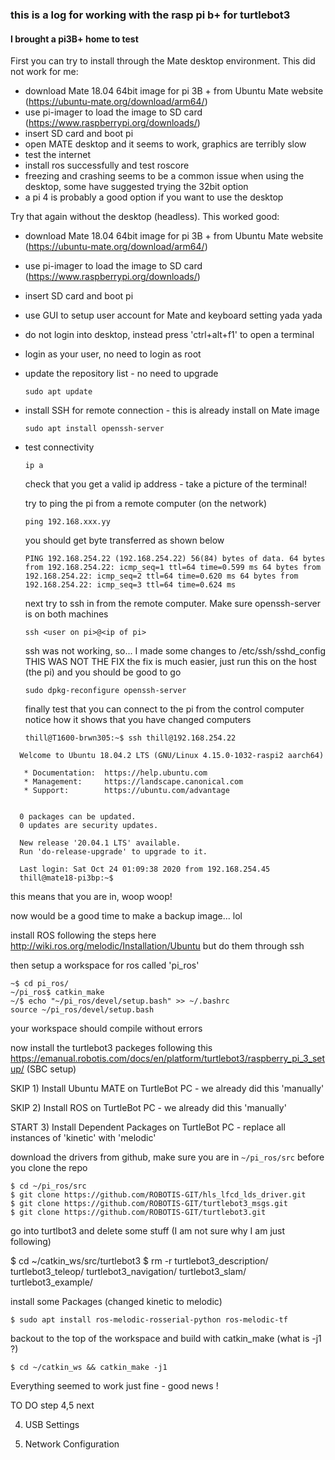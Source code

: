### this is a log for working with the rasp pi b+ for turtlebot3

#### I brought a pi3B+ home to test

First you can try to install through the Mate desktop environment. This did not work for me:
* download Mate 18.04 64bit image for pi 3B + from Ubuntu Mate website (https://ubuntu-mate.org/download/arm64/)
* use pi-imager to load the image to SD card (https://www.raspberrypi.org/downloads/) 
* insert SD card and boot pi
* open MATE desktop and it seems to work, graphics are terribly slow
* test the internet
* install ros successfully and test roscore
* freezing and crashing seems to be a common issue when using the desktop, some have suggested trying the 32bit option
* a pi 4 is probably a good option if you want to use the desktop

Try that again  without the desktop (headless). This worked good:
* download Mate 18.04 64bit image for pi 3B + from Ubuntu Mate website (https://ubuntu-mate.org/download/arm64/)
* use pi-imager to load the image to SD card (https://www.raspberrypi.org/downloads/)
* insert SD card and boot pi
* use GUI to setup user account for Mate and keyboard setting yada yada
* do not login into desktop, instead press 'ctrl+alt+f1' to open a terminal
* login as your user, no need to login as root

* update the repository list - no need to upgrade

  `sudo apt update`

* install SSH for remote connection - this is already install on Mate image

  `sudo apt install openssh-server`

* test connectivity

  `ip a`

  check that you get a valid ip address - take a picture of the terminal!

  try to ping the pi from a remote computer (on the network)

  `ping 192.168.xxx.yy`

  you should get byte transferred as shown below

  `PING 192.168.254.22 (192.168.254.22) 56(84) bytes of data.
  64 bytes from 192.168.254.22: icmp_seq=1 ttl=64 time=0.599 ms
  64 bytes from 192.168.254.22: icmp_seq=2 ttl=64 time=0.620 ms
  64 bytes from 192.168.254.22: icmp_seq=3 ttl=64 time=0.624 ms`

  next try to ssh in from the remote computer. Make sure openssh-server is on both machines

  `ssh <user on pi>@<ip of pi>`

  ssh was not working, so... I made some changes to /etc/ssh/sshd_config THIS WAS NOT THE FIX
  the fix is much easier, just run this on the host (the pi) and you should be good to go

  `sudo dpkg-reconfigure openssh-server`

  finally test that you can connect to the pi from the control computer
  notice how it shows that you have changed computers

  `thill@T1600-brwn305:~$ ssh thill@192.168.254.22`

```  thill@192.168.254.22's password:
  Welcome to Ubuntu 18.04.2 LTS (GNU/Linux 4.15.0-1032-raspi2 aarch64)

   * Documentation:  https://help.ubuntu.com
   * Management:     https://landscape.canonical.com
   * Support:        https://ubuntu.com/advantage


  0 packages can be updated.
  0 updates are security updates.

  New release '20.04.1 LTS' available.
  Run 'do-release-upgrade' to upgrade to it.

  Last login: Sat Oct 24 01:09:38 2020 from 192.168.254.45
  thill@mate18-pi3bp:~$
```
  this means that you are in, woop woop!

  now would be a good time to make a backup image... lol

  install ROS following  the steps here http://wiki.ros.org/melodic/Installation/Ubuntu but do them through ssh

  then setup a workspace for ros called 'pi_ros'

  ``` ~$ mkdir -p ~/pi_ros/src
  ~$ cd pi_ros/
  ~/pi_ros$ catkin_make
  ~/$ echo "~/pi_ros/devel/setup.bash" >> ~/.bashrc
  source ~/pi_ros/devel/setup.bash 
  ```



  your workspace should compile without errors

  now install the turtlebot3 packeges following this https://emanual.robotis.com/docs/en/platform/turtlebot3/raspberry_pi_3_setup/ (SBC setup)

   SKIP 1) Install Ubuntu MATE on TurtleBot PC - we already did this 'manually'

   SKIP 2) Install ROS on TurtleBot PC - we already did this 'manually'

   START 3) Install Dependent Packages on TurtleBot PC - replace all instances of 'kinetic' with 'melodic'


   download the drivers from github, make sure you are in `~/pi_ros/src`  before you clone the repo
   
   ```
   $ cd ~/pi_ros/src
   $ git clone https://github.com/ROBOTIS-GIT/hls_lfcd_lds_driver.git
   $ git clone https://github.com/ROBOTIS-GIT/turtlebot3_msgs.git
   $ git clone https://github.com/ROBOTIS-GIT/turtlebot3.git
   ```

   go into turtlbot3 and delete some stuff (I am not sure why I am just following)

   $ cd ~/catkin_ws/src/turtlebot3
   $ rm -r turtlebot3_description/ turtlebot3_teleop/ turtlebot3_navigation/ turtlebot3_slam/ turtlebot3_example/
   
   install some Packages (changed kinetic to melodic)

   `$ sudo apt install ros-melodic-rosserial-python ros-melodic-tf`


   backout to the top of the workspace and build with catkin_make (what is -j1 ?)

   `$ cd ~/catkin_ws && catkin_make -j1`

   Everything seemed to work just fine - good news !

   TO DO  step 4,5 next

   4) USB Settings

   5) Network Configuration
